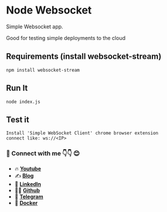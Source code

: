 # Node Websocket

Simple Websocket app.

Good for testing simple deployments to the cloud

## Requirements (install websocket-stream)
```
npm install websocket-stream
```

## Run It

`node index.js`

## Test it
```
Install 'Simple WebSocket Client' chrome browser extension
connect like: ws://<IP>
```

### 💼 Connect with me 👇👇 😊

- 🔥 [**Youtube**](https://www.youtube.com/@DevOpsinAction?sub_confirmation=1)
- ✍ [**Blog**](https://ibraransari.blogspot.com/)
- 💼 [**LinkedIn**](https://www.linkedin.com/in/ansariibrar/)
- 👨‍💻 [**Github**](https://github.com/meibraransari?tab=repositories)
- 💬 [**Telegram**](https://t.me/DevOpsinActionTelegram)
- 🐳 [**Docker**](https://hub.docker.com/u/ibraransaridocker)
